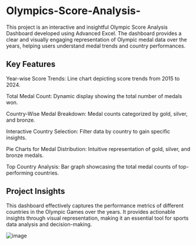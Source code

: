 # Olympics-Score-Analysis-

This project is an interactive and insightful Olympic Score Analysis Dashboard developed using Advanced Excel. The dashboard provides a clear and visually engaging representation of Olympic medal data over the years, helping users understand medal trends and country performances.

## Key Features

Year-wise Score Trends: Line chart depicting score trends from 2015 to 2024.

Total Medal Count: Dynamic display showing the total number of medals won.

Country-Wise Medal Breakdown: Medal counts categorized by gold, silver, and bronze.

Interactive Country Selection: Filter data by country to gain specific insights.

Pie Charts for Medal Distribution: Intuitive representation of gold, silver, and bronze medals.

Top Country Analysis: Bar graph showcasing the total medal counts of top-performing countries.

## Project Insights

This dashboard effectively captures the performance metrics of different countries in the Olympic Games over the years. It provides actionable insights through visual representation, making it an essential tool for sports data analysis and decision-making.

![image](https://github.com/user-attachments/assets/c8536a71-1a5c-4e9b-91a7-9e2c31781bd2)
